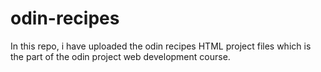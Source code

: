 # odin-recipes
In this repo, i have uploaded the odin recipes HTML project  files which is the part of the odin project web development course.
